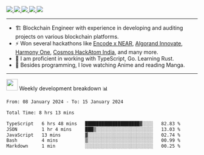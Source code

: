 <p>
  <a href="https://twitter.com/AmanRaj1608">
    <img src="https://img.shields.io/badge/-Twitter-1ca0f1?style=flat-square&labelColor=1ca0f1&logo=twitter&logoColor=white&link=https://twitter.com/AmanRaj1608">
   <a/>
  <a href="https://stackoverflow.com/users/11097431/aman-raj">
    <img src="https://img.shields.io/badge/-StackOverflow-f48024?style=flat-square&labelColor=f48024&logo=stackoverflow&logoColor=white&link=https://stackoverflow.com/users/11097431/aman-raj">
   <a/>
  <a href="https://www.linkedin.com/in/amanraj1608/">
    <img src="https://img.shields.io/badge/-LinkedIn-blue?style=flat-square&logo=Linkedin&logoColor=white&link=https://www.linkedin.com/in/amanraj1608/">
  <a/>
   <a href="mailto:archanaamanraj@gmail.com">
    <img src="https://img.shields.io/badge/-Email-c14438?style=flat-square&logo=Gmail&logoColor=white&link=mailto:archanaamanraj@gmail.com">
   <a/>
   <a href="http://blog.amanraj.dev/">
    <img src="https://img.shields.io/badge/-Aman--Ki--Baat-31326f">
   <a/>
</p>

---

- 🏗️ Blockchain Engineer with experience in developing and auditing projects on various blockchain platforms.
- ⚡ Won several hackathons like [Encode x NEAR](https://medium.com/encode-club/encode-x-near-hackathon-finale-prizewinners-and-summary-fcf6e409ab07), [Algorand Innovate](https://algorand-innovate.hackerearth.com), [Harmony One](https://medium.com/harmony-one/winners-of-the-hack-the-horizon-hackathon-ae04f95b71ab), [Cosmos HackAtom India](https://www.hackerearth.com/challenges/hackathon/hackatom-india/), and many more.
- 🌊 I am proficient in working with TypeScript, Go. Learning Rust.
- 🍣 Besides programming, I love watching Anime and reading Manga.
<!-- - ⚡ I mostly write JavaScript for dev and C++ for competitive programming (not active now). -->

---

<!--  <img src="https://media.giphy.com/media/WUlplcMpOCEmTGBtBW/giphy.gif" width="30">  Github Stats 📊
 
  <p align="center">
      <img
        height="160em"
        src="https://github-readme-stats.vercel.app/api?username=amanraj1608&hide_border=true&show_icons=true&include_all_commits=true&theme=tokyonight"
      />
    <img
        height="160em"
        src="https://github-readme-stats.vercel.app/api/top-langs/?username=amanraj1608&show_icons=true&hide_border=true&layout=compact&langs_count=8&theme=tokyonight"
      />
  </p> -->

 <img src="https://media.giphy.com/media/WUlplcMpOCEmTGBtBW/giphy.gif" width="30">  Weekly development breakdown 📊 
<!--START_SECTION:waka-->

```txt
From: 08 January 2024 - To: 15 January 2024

Total Time: 8 hrs 13 mins

TypeScript   6 hrs 48 mins   ████████████████████▓░░░░   82.83 %
JSON         1 hr 4 mins     ███▒░░░░░░░░░░░░░░░░░░░░░   13.03 %
JavaScript   13 mins         ▓░░░░░░░░░░░░░░░░░░░░░░░░   02.74 %
Bash         4 mins          ▒░░░░░░░░░░░░░░░░░░░░░░░░   00.99 %
Markdown     1 min           ░░░░░░░░░░░░░░░░░░░░░░░░░   00.25 %
```

<!--END_SECTION:waka-->

<!-- <p align="center"><a href="https://amanraj.dev/thanks">Thanks &nbsp;❤️&nbsp;!</a></p> -->

<!-- [Thanks ❤️](https://amanraj.dev/thanks) -->
